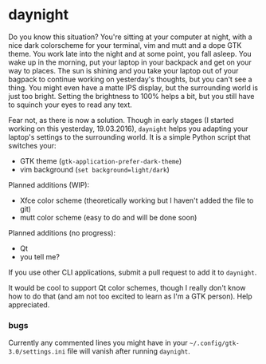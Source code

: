 # daynight

Do you know this situation? You're sitting at your computer at night, with a
nice dark colorscheme for your terminal, vim and mutt and a dope GTK theme. You
work late into the night and at some point, you fall asleep. You wake up in the
morning, put your laptop in your backpack and get on your way to places. The sun
is shining and you take your laptop out of your bagpack to continue working on
yesterday's thoughts, but you can't see a thing. You might even have a matte
IPS display, but the surrounding world is just too bright. Setting the
brightness to 100% helps a bit, but you still have to squinch your eyes to read
any text.

Fear not, as there is now a solution. Though in early stages (I started working
on this yesterday, 19.03.2016), `daynight` helps you adapting your laptop's
settings to the surrounding world. It is a simple Python script that switches
your:

- GTK theme (`gtk-application-prefer-dark-theme`)
- vim background (`set background=light/dark`)

Planned additions (WIP):

- Xfce color scheme (theoretically working but I haven't added the file to git)
- mutt color scheme (easy to do and will be done soon)

Planned additions (no progress):

- Qt
- you tell me?

If you use other CLI applications, submit a pull request to add it to
`daynight`.

It would be cool to support Qt color schemes, though I really don't know how to
do that (and am not too excited to learn as I'm a GTK person). Help appreciated.

### bugs

Currently any commented lines you might have in your
`~/.config/gtk-3.0/settings.ini` file will vanish after running `daynight`.
